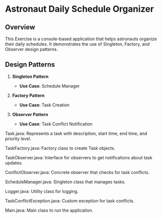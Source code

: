 # Astronaut Daily Schedule Organizer

## Overview

This Exercise is a console-based application that helps astronauts organize their daily schedules. It demonstrates the use of Singleton, Factory, and Observer design patterns.

## Design Patterns

1. **Singleton Pattern**
   - **Use Case**: Schedule Manager

2. **Factory Pattern**
   - **Use Case**: Task Creation

3. **Observer Pattern**
   - **Use Case**: Task Conflict Notification

Task.java: Represents a task with description, start time, end time, and priority level.

TaskFactory.java: Factory class to create Task objects.

TaskObserver.java: Interface for observers to get notifications about task updates.

ConflictObserver.java: Concrete observer that checks for task conflicts.

ScheduleManager.java: Singleton class that manages tasks.

Logger.java: Utility class for logging.

TaskConflictException.java: Custom exception for task conflicts.

Main.java: Main class to run the application.


